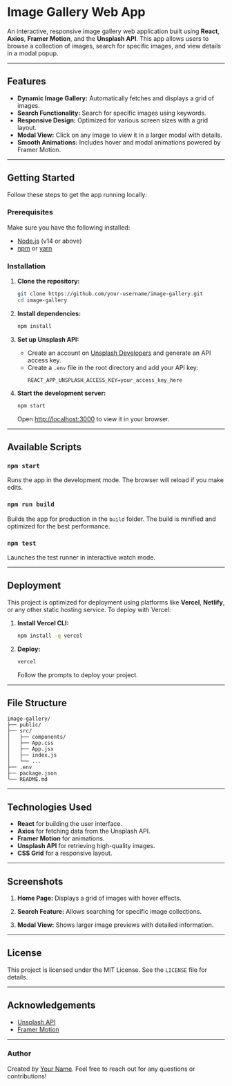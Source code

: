 # Image Gallery Web App

An interactive, responsive image gallery web application built using **React**, **Axios**, **Framer Motion**, and the **Unsplash API**. This app allows users to browse a collection of images, search for specific images, and view details in a modal popup.

---

## Features

- **Dynamic Image Gallery:** Automatically fetches and displays a grid of images.
- **Search Functionality:** Search for specific images using keywords.
- **Responsive Design:** Optimized for various screen sizes with a grid layout.
- **Modal View:** Click on any image to view it in a larger modal with details.
- **Smooth Animations:** Includes hover and modal animations powered by Framer Motion.

---

## Getting Started

Follow these steps to get the app running locally:

### Prerequisites

Make sure you have the following installed:
- [Node.js](https://nodejs.org/) (v14 or above)
- [npm](https://www.npmjs.com/) or [yarn](https://yarnpkg.com/)

### Installation

1. **Clone the repository:**
   ```bash
   git clone https://github.com/your-username/image-gallery.git
   cd image-gallery
   ```

2. **Install dependencies:**
   ```bash
   npm install
   ```

3. **Set up Unsplash API:**
   - Create an account on [Unsplash Developers](https://unsplash.com/developers) and generate an API access key.
   - Create a `.env` file in the root directory and add your API key:
     ```env
     REACT_APP_UNSPLASH_ACCESS_KEY=your_access_key_here
     ```

4. **Start the development server:**
   ```bash
   npm start
   ```
   Open [http://localhost:3000](http://localhost:3000) to view it in your browser.

---

## Available Scripts

### `npm start`
Runs the app in the development mode. The browser will reload if you make edits.

### `npm run build`
Builds the app for production in the `build` folder. The build is minified and optimized for the best performance.

### `npm test`
Launches the test runner in interactive watch mode.

---

## Deployment

This project is optimized for deployment using platforms like **Vercel**, **Netlify**, or any other static hosting service. To deploy with Vercel:

1. **Install Vercel CLI:**
   ```bash
   npm install -g vercel
   ```
2. **Deploy:**
   ```bash
   vercel
   ```
   Follow the prompts to deploy your project.

---

## File Structure

```
image-gallery/
├── public/
├── src/
│   ├── components/
│   ├── App.css
│   ├── App.jsx
│   ├── index.js
│   └── ...
├── .env
├── package.json
└── README.md
```

---

## Technologies Used

- **React** for building the user interface.
- **Axios** for fetching data from the Unsplash API.
- **Framer Motion** for animations.
- **Unsplash API** for retrieving high-quality images.
- **CSS Grid** for a responsive layout.

---

## Screenshots

1. **Home Page:**
   Displays a grid of images with hover effects.

2. **Search Feature:**
   Allows searching for specific image collections.

3. **Modal View:**
   Shows larger image previews with detailed information.

---

## License

This project is licensed under the MIT License. See the `LICENSE` file for details.

---

## Acknowledgements

- [Unsplash API](https://unsplash.com/developers)
- [Framer Motion](https://www.framer.com/motion/)

---

### Author

Created by [Your Name](https://github.com/your-username). Feel free to reach out for any questions or contributions!

